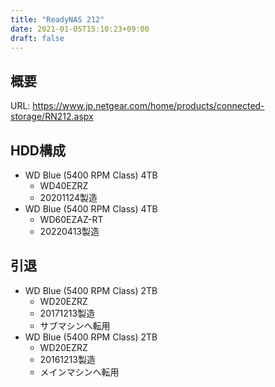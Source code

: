```yaml
---
title: "ReadyNAS 212"
date: 2021-01-05T15:10:23+09:00
draft: false
---
```


## 概要
URL: https://www.jp.netgear.com/home/products/connected-storage/RN212.aspx

## HDD構成
* WD Blue (5400 RPM Class) 4TB
  * WD40EZRZ
  * 20201124製造
* WD Blue (5400 RPM Class) 4TB
  * WD60EZAZ-RT
  * 20220413製造

## 引退
* WD Blue (5400 RPM Class) 2TB
  * WD20EZRZ
  * 20171213製造
  * サブマシンへ転用
* WD Blue (5400 RPM Class) 2TB
  * WD20EZRZ
  * 20161213製造
  * メインマシンへ転用
